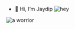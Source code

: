 - 👋 Hi, I’m Jaydip
![hey](https://github.com/user-attachments/assets/cc74c51d-2fa0-4963-ba33-fce52285b7d9)

![a worrior](https://github.com/user-attachments/assets/1a6dba67-bd7e-4387-93c7-b9f7ba4539a6)
